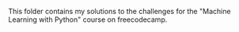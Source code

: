 This folder contains my solutions to the challenges for the "Machine Learning with Python" course on freecodecamp.

